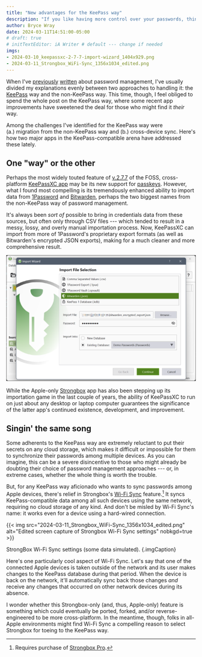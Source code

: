 ```yaml
---
title: "New advantages for the KeePass way"
description: "If you like having more control over your passwords, things are getting better for you."
author: Bryce Wray
date: 2024-03-11T14:51:00-05:00
# draft: true
# initTextEditor: iA Writer # default --- change if needed
imgs:
- 2024-03-10_keepassxc-2-7-7-import-wizard_1404x929.png
- 2024-03-11_Strongbox_WiFi-Sync_1356x1034_edited.png
---
```


When I've [previously](/posts/2021/06/two-paths-password-management/) [written](/posts/2021/08/1password-hits-fan/) about password management, I've usually divided my explanations evenly between two approaches to handling it: the [KeePass](https://keepass.info) way and the non-KeePass way. This time, though, I feel obliged to spend the whole post on the KeePass way, where some recent app improvements have sweetened the deal for those who might find it *their* way.

<!--more-->

Among the challenges I've identified for the KeePass way were (a.) migration from the non-KeePass way and (b.) cross-device sync. Here's how two major apps in the KeePass-compatible arena have addressed these lately.

## One "way" or the other

Perhaps the most widely touted feature of [v.2.7.7](https://keepassxc.org/blog/2024-03-10-2.7.7-released/) of the FOSS, cross-platform [KeePassXC app](https://github.com/keepassxreboot/keepassxc) may be its new support for [passkeys](https://fidoalliance.org/passkeys/). However, what I found most compelling is its tremendously enhanced ability to import data from [1Password](https://1password.com) and [Bitwarden](https://bitwarden.com), perhaps the two biggest names from the non-KeePass way of password management.

It's always been *sort of* possible to bring in credentials data from these sources, but often only through CSV files --- which tended to result in a messy, lossy, and overly manual importation process. Now, KeePassXC can import from more of 1Password's proprietary export formats (as well as Bitwarden's encrypted JSON exports), making for a much cleaner and more comprehensive result.

![Screen capture of KeePassXC v.2.7.7 Import Wizard](2024-03-10_keepassxc-2-7-7-import-wizard_1404x929.png "KeePassXC v.2.7.7 Import Wizard.<br>Image: [KeePassXC blog](https://keepassxc.org/blog/).")

While the Apple-only [Strongbox](https://strongboxsafe.com) app has also been stepping up its importation game in the last couple of years, the ability of KeePassXC to run on just about any desktop or laptop computer guarantees the significance of the latter app's continued existence, development, and improvement.

## Singin' the same song

Some adherents to the KeePass way are extremely reluctant to put their secrets on any cloud storage, which makes it difficult or impossible for them to synchronize their passwords among multiple devices. As you can imagine, this can be a severe disincentive to those who might already be doubting their choice of password management approaches --- or, in extreme cases, whether the whole thing is worth the trouble.

But, for any KeePass way aficionado who wants to sync passwords among Apple devices, there's relief in Strongbox's [Wi-Fi Sync](https://strongboxsafe.com/updates/wi-fi-sync/) feature.[^notFree] It syncs KeePass-compatible data among all such devices using the same network, requiring no cloud storage of any kind. And don't be misled by Wi-Fi Sync's name: it works even for a device using a hard-wired connection.

[^notFree]: Requires purchase of [Strongbox Pro](https://strongboxsafe.com/pro/).

{{< img src="2024-03-11_Strongbox_WiFi-Sync_1356x1034_edited.png" alt="Edited screen capture of Strongbox Wi-Fi Sync settings" nobkgd=true >}}

StrongBox Wi-Fi Sync settings (some data simulated).
{.imgCaption}

Here's one particularly cool aspect of Wi-Fi Sync. Let's say that one of the connected Apple devices is taken outside of the network and its user makes changes to the KeePass database during that period. When the device is back on the network, it'll automatically sync back those changes *and* receive any changes that occurred on other network devices during its absence.

I wonder whether this Strongbox-only (and, thus, Apple-only) feature is something which could eventually be ported, forked, and/or reverse-engineered to be more cross-platform. In the meantime, though, folks in all-Apple environments might find Wi-Fi Sync a compelling reason to select Strongbox for toeing to the KeePass way.

